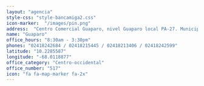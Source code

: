 ```yaml
---
layout: "agencia"
style-css: "style-bancamiga2.css"
icon-marker:  "/images/pin.png"
address:  "Centro Comercial Guaparo, nivel Guaparo local PA-27. Municipio Valencia. Código Postal 2005 Valencia - Edo. Carabobo."
name: "Guaparo"
office_hours: "8:30am - 3:30pm"
phones: "02418242684 / 02418215445 / 02418213406 / 02418242599"
latitude: "10.2285587"
longitude: "-68.0118877"
office_category: "Centro-occidental"
office_number: "517"
icon: "fa fa-map-marker fa-2x"
---
```

